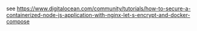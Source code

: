 #
see https://www.digitalocean.com/community/tutorials/how-to-secure-a-containerized-node-js-application-with-nginx-let-s-encrypt-and-docker-compose